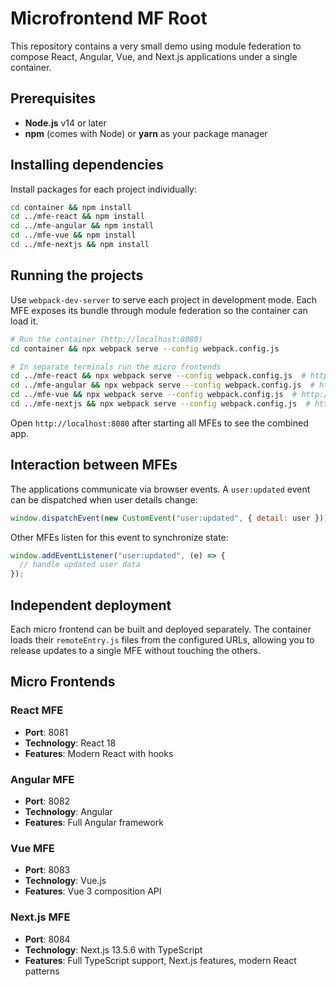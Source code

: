 # Microfrontend MF Root

This repository contains a very small demo using module federation to compose React, Angular, Vue, and Next.js applications under a single container.

## Prerequisites

- **Node.js** v14 or later
- **npm** (comes with Node) or **yarn** as your package manager

## Installing dependencies

Install packages for each project individually:

```bash
cd container && npm install
cd ../mfe-react && npm install
cd ../mfe-angular && npm install
cd ../mfe-vue && npm install
cd ../mfe-nextjs && npm install
```

## Running the projects

Use `webpack-dev-server` to serve each project in development mode. Each MFE exposes its bundle through module federation so the container can load it.

```bash
# Run the container (http://localhost:8080)
cd container && npx webpack serve --config webpack.config.js

# In separate terminals run the micro frontends
cd ../mfe-react && npx webpack serve --config webpack.config.js  # http://localhost:8081
cd ../mfe-angular && npx webpack serve --config webpack.config.js  # http://localhost:8082
cd ../mfe-vue && npx webpack serve --config webpack.config.js  # http://localhost:8083
cd ../mfe-nextjs && npx webpack serve --config webpack.config.js  # http://localhost:8084
```

Open `http://localhost:8080` after starting all MFEs to see the combined app.

## Interaction between MFEs

The applications communicate via browser events. A `user:updated` event can be dispatched when user details change:

```javascript
window.dispatchEvent(new CustomEvent("user:updated", { detail: user }));
```

Other MFEs listen for this event to synchronize state:

```javascript
window.addEventListener("user:updated", (e) => {
  // handle updated user data
});
```

## Independent deployment

Each micro frontend can be built and deployed separately. The container loads their `remoteEntry.js` files from the configured URLs, allowing you to release updates to a single MFE without touching the others.

## Micro Frontends

### React MFE

- **Port**: 8081
- **Technology**: React 18
- **Features**: Modern React with hooks

### Angular MFE

- **Port**: 8082
- **Technology**: Angular
- **Features**: Full Angular framework

### Vue MFE

- **Port**: 8083
- **Technology**: Vue.js
- **Features**: Vue 3 composition API

### Next.js MFE

- **Port**: 8084
- **Technology**: Next.js 13.5.6 with TypeScript
- **Features**: Full TypeScript support, Next.js features, modern React patterns

